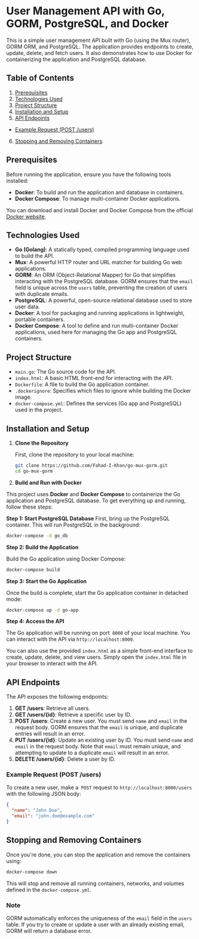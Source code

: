 # User Management API with Go, GORM, PostgreSQL, and Docker

This is a simple user management API built with Go (using the Mux router), GORM ORM, and PostgreSQL. The application provides endpoints to create, update, delete, and fetch users. It also demonstrates how to use Docker for containerizing the application and PostgreSQL database.

## Table of Contents
1. [Prerequisites](#prerequisites)
2. [Technologies Used](#technologies-used)
3. [Project Structure](#project-structure)
4. [Installation and Setup](#installation-and-setup)
5. [API Endpoints](#api-endpoints)
- [Example Request (POST /users)](#example-request-post-users)
6. [Stopping and Removing Containers](#stopping-and-removing-containers)

## Prerequisites

Before running the application, ensure you have the following tools installed:

- **Docker**: To build and run the application and database in containers.
- **Docker Compose**: To manage multi-container Docker applications.

You can download and install Docker and Docker Compose from the official [Docker website](https://www.docker.com/get-started).

## Technologies Used
- **Go (Golang)**: A statically typed, compiled programming language used to build the API.
- **Mux**: A powerful HTTP router and URL matcher for building Go web applications.
- **GORM**: An ORM (Object-Relational Mapper) for Go that simplifies interacting with the PostgreSQL database. GORM ensures that the `email` field is unique across the `users` table, preventing the creation of users with duplicate emails.
- **PostgreSQL**: A powerful, open-source relational database used to store user data.
- **Docker**: A tool for packaging and running applications in lightweight, portable containers.
- **Docker Compose**: A tool to define and run multi-container Docker applications, used here for managing the Go app and PostgreSQL containers.

## Project Structure

- `main.go`: The Go source code for the API.
- `index.html`: A basic HTML front-end for interacting with the API.
- `Dockerfile`: A file to build the Go application container.
- `.dockerignore`: Specifies which files to ignore while building the Docker image.
- `docker-compose.yml`: Defines the services (Go app and PostgreSQL) used in the project.

## Installation and Setup

1. **Clone the Repository**

   First, clone the repository to your local machine:

   ```bash
   git clone https://github.com/Fahad-I-Khan/go-mux-gorm.git
   cd go-mux-gorm
   ```
2. **Build and Run with Docker**

This project uses **Docker** and **Docker Compose** to containerize the Go application and PostgreSQL database. To get everything up and running, follow these steps:

**Step 1: Start PostgreSQL Database**
First, bring up the PostgreSQL container. This will run PostgreSQL in the background:

```bash
docker-compose -d go_db
```
**Step 2: Build the Application**

Build the Go application using Docker Compose:

```bash
docker-compose build
```

**Step 3: Start the Go Application**

Once the build is complete, start the Go application container in detached mode:

```bash
docker-compose up -d go-app
```

**Step 4: Access the API**

The Go application will be running on port` 8000` of your local machine. You can interact with the API via `http://localhost:8000`.

You can also use the provided `index.html` as a simple front-end interface to create, update, delete, and view users. Simply open the `index.html` file in your browser to interact with the API.

## API Endpoints

The API exposes the following endpoints:

1. **GET /users**: Retrieve all users.
2. **GET /users/{id}**: Retrieve a specific user by ID.
3. **POST /users**: Create a new user. You must send `name` and `email` in the request body. GORM ensures that the `email` is unique, and duplicate entries will result in an error.
4. **PUT /users/{id}**: Update an existing user by ID. You must send `name` and `email` in the request body. Note that `email` must remain unique, and attempting to update to a duplicate `email` will result in an error.
5. **DELETE /users/{id}**: Delete a user by ID.

### Example Request (POST /users)

To create a new user, make a` POST` request to `http://localhost:8000/users` with the following JSON body:

```json
{
  "name": "John Doe",
  "email": "john.doe@example.com"
}
```
## Stopping and Removing Containers
Once you're done, you can stop the application and remove the containers using:

```bash
docker-compose down
```
This will stop and remove all running containers, networks, and volumes defined in the `docker-compose.yml`.

### Note 

GORM automatically enforces the uniqueness of the `email` field in the `users` table. If you try to create or update a user with an already existing email, GORM will return a database error.

